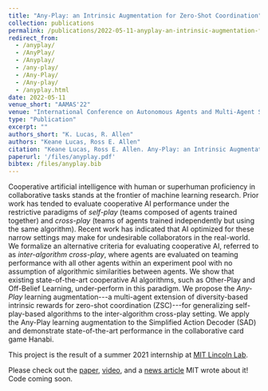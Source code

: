 ```yaml
---
title: "Any-Play: an Intrinsic Augmentation for Zero-Shot Coordination"
collection: publications
permalink: /publications/2022-05-11-anyplay-an-intrinsic-augmentation-for-zero-shot-coordination
redirect_from: 
  - /anyplay/
  - /AnyPlay/
  - /Anyplay/
  - /any-play/
  - /Any-Play/
  - /Any-play/
  - /anyplay.html
date: 2022-05-11
venue_short: "AAMAS'22"
venue: "International Conference on Autonomous Agents and Multi-Agent Systems 2022"
type: "Publication"
excerpt: ""
authors_short: "K. Lucas, R. Allen"
authors: "Keane Lucas, Ross E. Allen"
citation: "Keane Lucas, Ross E. Allen. Any-Play: an Intrinsic Augmentation for Zero-Shot Coordination. AAMAS'22."
paperurl: '/files/anyplay.pdf'
bibtex: /files/anyplay.bib
---
```


Cooperative artificial intelligence with human or superhuman proficiency in collaborative tasks stands at the frontier of machine learning research. Prior work has tended to evaluate cooperative AI performance under the restrictive paradigms of *self-play* (teams composed of agents trained together) and *cross-play* (teams of agents trained independently but using the same algorithm). Recent work has indicated that AI optimized for these narrow settings may make for undesirable collaborators in the real-world. We formalize an alternative criteria for evaluating cooperative AI, referred to as *inter-algorithm cross-play*, where agents are evaluated on teaming performance with all other agents within an experiment pool with no assumption of algorithmic similarities between agents. We show that existing state-of-the-art cooperative AI algorithms, such as Other-Play and Off-Belief Learning, under-perform in this paradigm. We propose the *Any-Play* learning augmentation---a multi-agent extension of diversity-based intrinsic rewards for zero-shot coordination (ZSC)---for generalizing self-play-based algorithms to the inter-algorithm cross-play setting. We apply the Any-Play learning augmentation to the Simplified Action Decoder (SAD) and demonstrate state-of-the-art performance in the collaborative card game Hanabi.

This project is the result of a summer 2021 internship at [MIT Lincoln Lab](https://www.ll.mit.edu/).

Please check out the [paper](/files/anyplay.pdf), [video](/files/anyplay_video.m4v), and a [news article](https://news.mit.edu/2022/is-diversity-key-to-collaboration-0525) MIT wrote about it! Code coming soon.
